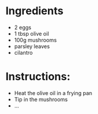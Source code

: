 # Ingredients
- 2 eggs
- 1 tbsp olive oil
- 100g mushrooms
- parsley leaves
- cilantro


# Instructions:
- Heat the olive oil in a frying pan
- Tip in the mushrooms
- ...

